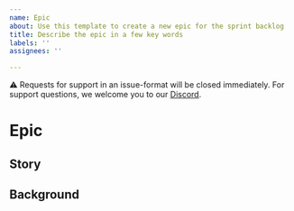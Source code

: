 ```yaml
---
name: Epic
about: Use this template to create a new epic for the sprint backlog
title: Describe the epic in a few key words
labels: ''
assignees: ''

---
```

⚠️ Requests for support in an issue-format will be closed immediately. For support questions, we welcome you to our [Discord](https://discord.gg/XGNBEKktkD).

# Epic
<!--  
This is the template to create an epic. An epic contains a user story as description and a background. Epics are broken down in user-stories (when possible or when there are some sub-tasks or when the implementation is not clear yet) or tasks (when there are no sub-tasks, and implementation is clear).
-->

## Story
<!--  
Your user story should be in the form:  As a <user> I want <feature> such that <benefit of feature/product increment>`
A user can be anybody who interacts with the Swarm code (node operator/app developer/client developer).
-->

## Background
<!--  
Mention here the reason of the user story, any technical details, link to meeting notes, architecture diagrams, etc. 
-->
